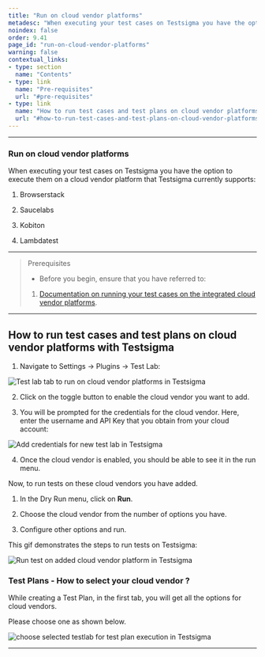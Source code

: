 ```yaml
---
title: "Run on cloud vendor platforms"
metadesc: "When executing your test cases on Testsigma you have the option to execute them on a cloud vendor platform. Learn how to run tests on cloud vendor platforms in Testsigma"
noindex: false
order: 9.41
page_id: "run-on-cloud-vendor-platforms"
warning: false
contextual_links:
- type: section
  name: "Contents" 
- type: link
  name: "Pre-requisites"
  url: "#pre-requisites"
- type: link
  name: "How to run test cases and test plans on cloud vendor platforms with Testsigma"
  url: "#how-to-run-test-cases-and-test-plans-on-cloud-vendor-platforms-with-testsigma"
---
```


---

### Run on cloud vendor platforms

When executing your test cases on Testsigma you have the option to execute them on a cloud vendor platform that Testsigma currently supports:

1. Browserstack
   
2. Saucelabs
   
3. Kobiton
   
4. Lambdatest


---

> <p id="prerequisites">Prerequisites</p>
> 
> - Before you begin, ensure that you have referred to:
> 1. [Documentation on running your test cases on the integrated cloud vendor platforms](https://testsigma.com/docs/runs/adhoc-runs/).

---

## **How to run test cases and test plans on cloud vendor platforms with Testsigma**
1. Navigate to Settings → Plugins → Test Lab:

![Test lab tab to run on cloud vendor platforms in Testsigma](https://docs.testsigma.com/images/run-on-cloud-vendor-platforms/test-lab-tab-run-on-cloud-vendor-platforms-testsigma.png)

2. Click on the toggle button to enable the cloud vendor you want to add.

3. You will be prompted for the credentials for the cloud vendor. Here, enter the username and API Key that you obtain from your cloud account:

![Add credentials for new test lab in Testsigma](https://docs.testsigma.com/images/run-on-cloud-vendor-platforms/add-credentials-for-new-test-lab-testsigma.png)

4. Once the cloud vendor is enabled, you should be able to see it in the run menu.

Now, to run tests on these cloud vendors you have added.

1. In the Dry Run menu, click on **Run**.
   
2. Choose the cloud vendor from the number of options you have.
    
3. Configure other options and run.


This gif demonstrates the steps to run tests on Testsigma:

![Run test on added cloud vendor platform in Testsigma](https://s3.amazonaws.com/static-docs.testsigma.com/new_images/projects/applications/vendorpf.gif)

### Test Plans - How to select your cloud vendor ?
While creating a Test Plan, in the first tab, you will get all the options for cloud vendors. 

Please choose one as shown below. 

![choose selected testlab for test plan execution in Testsigma](https://s3.amazonaws.com/static-docs.testsigma.com/new_images/projects/applications/vendorpf.gif)

---
